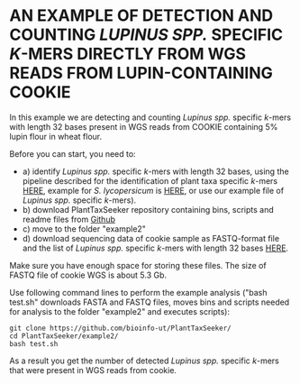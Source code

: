 # AN EXAMPLE OF DETECTION AND COUNTING <i>LUPINUS SPP.</i> SPECIFIC <i>K</i>-MERS DIRECTLY FROM  WGS READS FROM LUPIN-CONTAINING COOKIE 
In this example we are detecting and counting <i>Lupinus spp.</i> specific <i>k</i>-mers with length 32 bases present in WGS reads from COOKIE containing 5% lupin flour in wheat flour.
  
Before you can start, you need to:
* a) identify <i>Lupinus spp.</i> specific <i>k</i>-mers with length 32 bases, using the pipeline described for the identification of plant taxa specific <i>k</i>-mers [HERE](https://github.com/bioinfo-ut/PlantTaxSeeker), example for <i>S. lycopersicum</i> is [HERE](https://github.com/bioinfo-ut/PlantTaxSeeker/blob/master/example/README.md), or use our example file of <i>Lupinus spp.</i> specific <i>k</i>-mers).
* b) download PlantTaxSeeker repository containing bins, scripts and readme files from [Github](https://github.com/bioinfo-ut/PlantTaxSeeker) 
* c) move to the folder "example2"
* d) download sequencing data of cookie sample as FASTQ-format file and the list of <i>Lupinus spp.</i> specific <i>k</i>-mers with length 32 bases [HERE](http://www.bioinfo.ut.ee/PlantTaxSeeker/).    
    
Make sure you have enough space for storing these files. The size of FASTQ file of cookie WGS is about 5.3 Gb.

Use following command lines to perform the example analysis ("bash test.sh" downloads FASTA and FASTQ files, moves bins and scripts needed for analysis to the folder "example2" and executes scripts):
```  
git clone https://github.com/bioinfo-ut/PlantTaxSeeker/
cd PlantTaxSeeker/example2/
bash test.sh
```  
   
As a result you get the number of detected <i>Lupinus spp.</i> specific <i>k</i>-mers that were present in WGS reads from cookie.  
